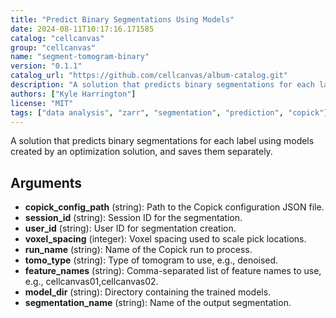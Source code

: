 ```yaml
---
title: "Predict Binary Segmentations Using Models"
date: 2024-08-11T10:17:16.171585
catalog: "cellcanvas"
group: "cellcanvas"
name: "segment-tomogram-binary"
version: "0.1.1"
catalog_url: "https://github.com/cellcanvas/album-catalog.git"
description: "A solution that predicts binary segmentations for each label using models created by an optimization solution, and saves them separately."
authors: ["Kyle Harrington"]
license: "MIT"
tags: ["data analysis", "zarr", "segmentation", "prediction", "copick"]
---
```


A solution that predicts binary segmentations for each label using models created by an optimization solution, and saves them separately.

## Arguments

- **copick_config_path** (string): Path to the Copick configuration JSON file.
- **session_id** (string): Session ID for the segmentation.
- **user_id** (string): User ID for segmentation creation.
- **voxel_spacing** (integer): Voxel spacing used to scale pick locations.
- **run_name** (string): Name of the Copick run to process.
- **tomo_type** (string): Type of tomogram to use, e.g., denoised.
- **feature_names** (string): Comma-separated list of feature names to use, e.g., cellcanvas01,cellcanvas02.
- **model_dir** (string): Directory containing the trained models.
- **segmentation_name** (string): Name of the output segmentation.

